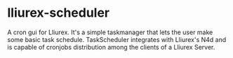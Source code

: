# lliurex-scheduler
A cron gui for Lliurex.
It's a simple taskmanager that lets the user make some basic task schedule.
TaskScheduler integrates with Lliurex's N4d and is capable of cronjobs distribution among the clients of a Lliurex Server.


